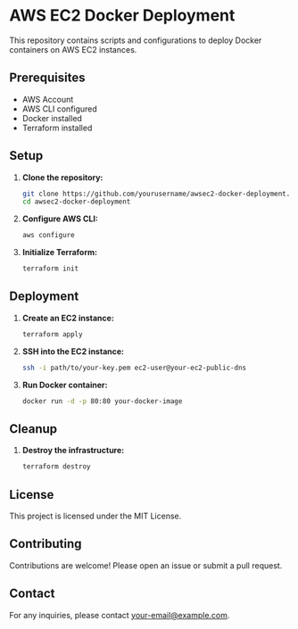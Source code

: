 # AWS EC2 Docker Deployment

This repository contains scripts and configurations to deploy Docker containers on AWS EC2 instances.

## Prerequisites

- AWS Account
- AWS CLI configured
- Docker installed
- Terraform installed

## Setup

1. **Clone the repository:**
    ```sh
    git clone https://github.com/yourusername/awsec2-docker-deployment.git
    cd awsec2-docker-deployment
    ```

2. **Configure AWS CLI:**
    ```sh
    aws configure
    ```

3. **Initialize Terraform:**
    ```sh
    terraform init
    ```

## Deployment

1. **Create an EC2 instance:**
    ```sh
    terraform apply
    ```

2. **SSH into the EC2 instance:**
    ```sh
    ssh -i path/to/your-key.pem ec2-user@your-ec2-public-dns
    ```

3. **Run Docker container:**
    ```sh
    docker run -d -p 80:80 your-docker-image
    ```

## Cleanup

1. **Destroy the infrastructure:**
    ```sh
    terraform destroy
    ```

## License

This project is licensed under the MIT License.

## Contributing

Contributions are welcome! Please open an issue or submit a pull request.

## Contact

For any inquiries, please contact [your-email@example.com](mailto:your-email@example.com).